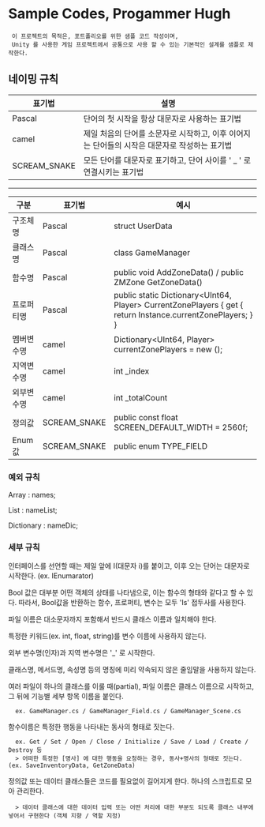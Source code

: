 # Sample Codes, Progammer Hugh

     이 프로젝트의 목적은, 포트폴리오를 위한 샘플 코드 작성이며,
     Unity 를 사용한 게임 프로젝트에서 공통으로 사용 할 수 있는 기본적인 설계를 샘플로 제작한다.

     


## 네이밍 규칙
| 표기법     |    설명                                                                                                      |
|--------|-----------------------------------------------------------------------------------------------------------------------------|
| Pascal        |    단어의 첫 시작을 항상 대문자로 사용하는 표기법                                                                                        |
| camel        |    제일 처음의 단어를 소문자로 시작하고, 이후 이어지는 단어들의 시작은 대문자로 작성하는 표기법                                                                                     |
| SCREAM_SNAKE        |       모든 단어를 대문자로 표기하고, 단어 사이를 ' _ ' 로 연결시키는 표기법                                            |

-----------------------------------------------------------------------------------------------------------------------------

| 구분     | 표기법           | 예시                                                                                                           |
|--------|---------------|--------------------------------------------------------------------------------------------------------------|
| 구조체명   | Pascal        | struct UserData                                                                                              |
| 클래스명   | Pascal        | class GameManager                                                                                            |
| 함수명    | Pascal        | public void AddZoneData() / public ZMZone GetZoneData()                                                      |
| 프로퍼티명  | Pascal        | public static Dictionary<UInt64, Player> CurrentZonePlayers { get { return Instance.currentZonePlayers; } }  |
| 멤버변수명  | camel         | Dictionary<UInt64, Player> currentZonePlayers = new ();                                                      |
| 지역변수명  | camel         | int _index                                                                                                   |
| 외부변수명  | camel         | int _totalCount                                                                                              |
| 정의값    | SCREAM_SNAKE  | public const float SCREEN_DEFAULT_WIDTH = 2560f;                                                             |
| Enum 값 | SCREAM_SNAKE  | public enum TYPE_FIELD                                                                                       |

### 예외 규칙

Array :	names;

List : nameList;

Dictionary : nameDic;

### 세부 규칙

인터페이스를 선언할 때는 제일 앞에 I(대문자 i)를 붙이고, 이후 오는 단어는 대문자로 시작한다. (ex. IEnumarator)

Bool 값은 대부분 어떤 객체의 상태를 나타냄으로, 이는 함수의 형태와 같다고 할 수 있다.
따라서, Bool값을 반환하는 함수, 프로퍼티, 변수는 모두 'Is' 접두사를 사용한다.

     
파일 이름은 대소문자까지 포함해서 반드시 클래스 이름과 일치해야 한다.		

특정한 키워드(ex. int, float, string)를 변수 이름에 사용하지 않는다.			

외부 변수명(인자)과 지역 변수명은 '_' 로 시작한다.

클래스명, 메서드명, 속성명 등의 명칭에 미리 약속되지 않은 줄임말을 사용하지 않는다.

여러 파일이 하나의 클래스를 이룰 때(partial), 파일 이름은 클래스 이름으로 시작하고, 그 뒤에 기능별 세부 항목 이름을 붙인다.

      ex. GameManager.cs / GameManager_Field.cs / GameManager_Scene.cs

함수이름은 특정한 행동을 나타내는 동사의 형태로 짓는다.

      ex. Get / Set / Open / Close / Initialize / Save / Load / Create / Destroy 등
      > 어떠한 특정한 [명사] 에 대한 행동을 요청하는 경우, 동사+명사의 형태로 짓는다. (ex. SaveInventoryData, GetZoneData)

정의값 또는 데이터 클래스들은 코드를 필요없이 길어지게 한다. 하나의 스크립트로 모아 관리한다.

      > 데이터 클래스에 대한 데이터 입력 또는 어떤 처리에 대한 부분도 되도록 클래스 내부에 넣어서 구현한다 (객체 지향 / 역할 지정)

